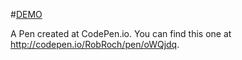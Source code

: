 #<a href="https://robroch.github.io/Weather_API/">DEMO</a>

A Pen created at CodePen.io. You can find this one at http://codepen.io/RobRoch/pen/oWQjdq.

 
